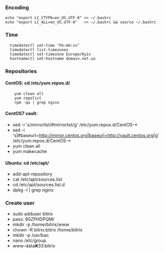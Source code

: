  ### Encoding 
  ``` 
  echo "export LC_CTYPE=en_US.UTF-8" >> ~/.bashrc
  echo "export LC_ALL=en_US.UTF-8"   >> ~/.bashrc && source ~/.bashrc 
  ```

  ### Time 
  ```
    timedatectl set-time "hh:mm:ss"
    timedatectl list-timezones
    timedatectl set-timezone Europe/Kyiv
    hostnamectl set-hostname domain.net.ua
  ```
  ### Repositories
  ####  CentOS: cd /etc/yum.repos.d/
  ```
      yum clean all 
      yum repolist 
      rpm -qa | grep nginx
  ```
  ####  CentOS7 vault:
  -    sed -i 's/mirrorlist/#mirrorlist/g' /etc/yum.repos.d/CentOS-*
  -    sed -i 's|#baseurl=http://mirror.centos.org|baseurl=http://vault.centos.org|g' /etc/yum.repos.d/CentOS-*
  -    yum clean all
  -    yum makecache
  ####  Ubuntu: cd  /etc/apt/ 
  -    add-apt-repository
  -    cat /etc/apt/sources.list
  -    cd  /etc/apt/sources.list.d
  -    dpkg -l | grep nginx
      
  ### Create user
  -  sudo adduser bitrix
  -  pass: 90ZPHDPQMr
  -  mkdir -p /home/bitrix/www
  -  chown -R bitrix:bitrix /home/bitrix
  -  mkdir -p /usr/bac
  -  nano /etc/group
  -  www-data:x:33:bitrix